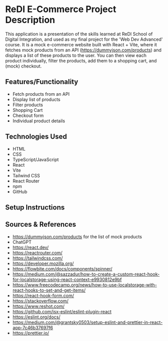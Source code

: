 # ReDI E-Commerce Project Description

This application is a presentation of the skills learned at ReDI School of Digital
Integration, and used as my final project for the 'Web Dev Advanced' course.
It is a mock e-commerce website built with React + Vite, where it fetches
mock products from an API (https://dummyjson.com/products) and displays a list
of these products to the user. You can then view each product individually,
filter the products, add them to a shopping cart, and (mock) checkout.

## Features/Functionality

- Fetch products from an API
- Display list of products
- Filter products
- Shopping Cart
- Checkout form
- Individual product details

## Technologies Used

- HTML
- CSS
- TypeScript/JavaScript
- React
- Vite
- Tailwind CSS
- React Router
- npm
- GitHub

## Setup Instructions

## Sources & References

- https://dummyjson.com/products for the list of mock products
- ChatGPT
- https://react.dev/
- https://reactrouter.com/
- https://tailwindcss.com/
- https://developer.mozilla.org/
- https://flowbite.com/docs/components/spinner/
- https://medium.com/@sazzadur/how-to-create-a-custom-react-hook-for-localstorage-using-react-context-e9930812e9bf
- https://www.freecodecamp.org/news/how-to-use-localstorage-with-react-hooks-to-set-and-get-items/
- https://react-hook-form.com/
- https://stackoverflow.com/
- https://www.reshot.com/
- https://github.com/jsx-eslint/eslint-plugin-react
- https://eslint.org/docs/
- https://medium.com/@grantsky0503/setup-eslint-and-prettier-in-react-app-7c46b37697f6
- https://prettier.io/
